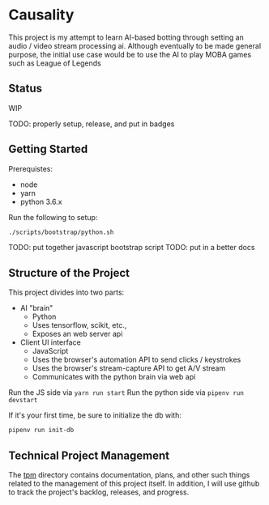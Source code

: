 # Causality

This project is my attempt to learn AI-based botting through setting an audio / video stream processing ai. Although eventually to be made general purpose, the initial use case would be to use the AI to play MOBA games such as League of Legends

## Status

WIP

TODO: properly setup, release, and put in badges

## Getting Started

Prerequistes:
- node
- yarn
- python 3.6.x

Run the following to setup:

```zsh
./scripts/bootstrap/python.sh
```

TODO: put together javascript bootstrap script
TODO: put in a better docs

## Structure of the Project

This project divides into two parts:

- AI "brain"
  - Python
  - Uses tensorflow, scikit, etc.,
  - Exposes an web server api
- Client UI interface
  - JavaScript
  - Uses the browser's automation API to send clicks / keystrokes
  - Uses the browser's stream-capture API to get A/V stream
  - Communicates with the python brain via web api

Run the JS side via `yarn run start`
Run the python side via `pipenv run devstart`

If it's your first time, be sure to initialize the db with:

```sh
pipenv run init-db
```

## Technical Project Management

The [tpm](./tpm) directory contains documentation, plans, and other such things related to the management of this project itself. In addition, I will use github to track the project's backlog, releases, and progress.
